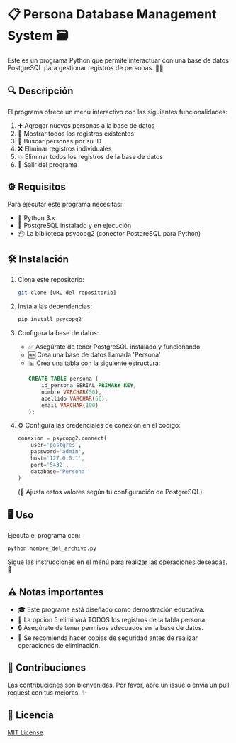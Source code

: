 # 📋 Persona Database Management System 🗃️

Este es un programa Python que permite interactuar con una base de datos PostgreSQL para gestionar registros de personas. 👥💾

## 🔍 Descripción

El programa ofrece un menú interactivo con las siguientes funcionalidades:
1. ➕ Agregar nuevas personas a la base de datos
2. 👀 Mostrar todos los registros existentes
3. 🔎 Buscar personas por su ID
4. ❌ Eliminar registros individuales
5. 💥 Eliminar todos los registros de la base de datos
6. 🚪 Salir del programa

## ⚙️ Requisitos

Para ejecutar este programa necesitas:
- 🐍 Python 3.x
- 🐘 PostgreSQL instalado y en ejecución
- 📦 La biblioteca psycopg2 (conector PostgreSQL para Python)

## 🛠️ Instalación

1. Clona este repositorio:
   ```bash
   git clone [URL del repositorio]
   ```

2. Instala las dependencias:
   ```bash
   pip install psycopg2
   ```

3. Configura la base de datos:
   - ✅ Asegúrate de tener PostgreSQL instalado y funcionando
   - 🆕 Crea una base de datos llamada 'Persona'
   - 📊 Crea una tabla con la siguiente estructura:
     ```sql
     CREATE TABLE persona (
         id_persona SERIAL PRIMARY KEY,
         nombre VARCHAR(50),
         apellido VARCHAR(50),
         email VARCHAR(100)
     );
     ```

4. ⚙️ Configura las credenciales de conexión en el código:
   ```python
   conexion = psycopg2.connect(
       user='postgres',
       password='admin',
       host='127.0.0.1',
       port='5432',
       database='Persona'
   )
   ```
   (🔐 Ajusta estos valores según tu configuración de PostgreSQL)

## 🖥️ Uso

Ejecuta el programa con:
```bash
python nombre_del_archivo.py
```

Sigue las instrucciones en el menú para realizar las operaciones deseadas. 🧭

## ⚠️ Notas importantes

- 🎓 Este programa está diseñado como demostración educativa.
- 🚨 La opción 5 eliminará TODOS los registros de la tabla persona.
- 🔒 Asegúrate de tener permisos adecuados en la base de datos.
- 💾 Se recomienda hacer copias de seguridad antes de realizar operaciones de eliminación.

## 🤝 Contribuciones

Las contribuciones son bienvenidas. Por favor, abre un issue o envía un pull request con tus mejoras. ✨

## 📜 Licencia

[MIT License](LICENSE)
